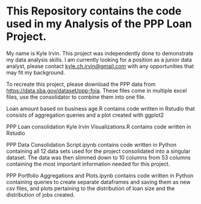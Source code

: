 # This Repository contains the code used in my Analysis of the PPP Loan Project.

My name is Kyle Irvin. This project was independently done to demonstrate my data analysis skills. I am currently looking for a position as a junior data analyst, please contact kyle.ch.irvin@gmail.com with any opportunities that may fit my background.

To recreate this project, please download the PPP data from https://data.sba.gov/dataset/ppp-foia. These files come in multiple excel files, use the consolidator to combine them into one file.

Loan amount based on business age.R contains code written in Rstudio that consists of aggregation queries and a plot created with ggplot2

PPP Loan consolidation Kyle Irvin Visualizations.R contains code written in Rstudio 

PPP Data Consolidation Script.ipynb contains code written in Python containing all 12 data sets used for the project consolidated into a singular dataset. The data was then slimmed down to 10 columns from 53 columns containing the most important information needed for this project.

PPP Portfolio Aggregations and Plots.ipynb contains code written in Python containing queries to create separate dataframes and saving them as new csv files, and plots pertaining to the distribution of loan size and the distribution of jobs created. 
